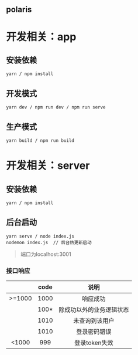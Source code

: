 ## polaris

# 开发相关：app
## 安装依赖
```
yarn / npm install
```
## 开发模式

```
yarn dev / npm run dev / npm run serve
```
## 生产模式

```
yarn build / npm run build
```

# 开发相关：server
## 安装依赖
```
yarn / npm install
```
## 后台启动
```
yarn serve / node index.js
nodemon index.js  // 后台热更新启动
```
> 端口为localhost:3001

### 接口响应
||code|说明|
|:---:|:---:|:---:|
|>=1000|1000|响应成功|
||100*|除成功以外的业务逻辑状态|
||1010|未查询到该用户|
||1010|登录密码错误|
|<1000|999|登录token失效|

